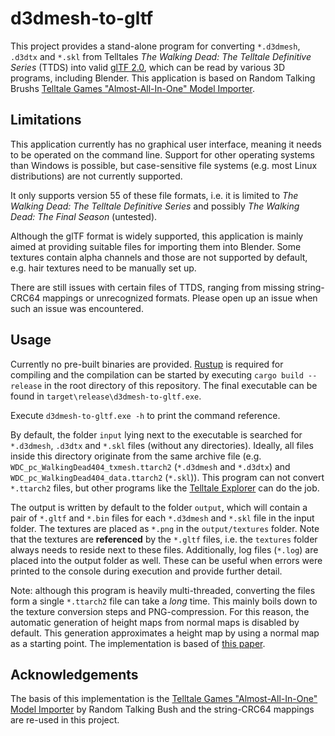 # d3dmesh-to-gltf

This project provides a stand-alone program for converting `*.d3dmesh`, `.d3dtx` and `*.skl` from Telltales *The Walking Dead: The Telltale Definitive Series* (TTDS) into valid [glTF 2.0](https://github.com/KhronosGroup/glTF), which can be read by various 3D programs, including Blender.
This application is based on Random Talking Brushs [Telltale Games "Almost-All-In-One" Model Importer](https://forum.xentax.com/viewtopic.php?f=16&t=11687&sid=6f8042ba574b8db30c500fe4520a66fc).

## Limitations

This application currently has no graphical user interface, meaning it needs to be operated on the command line.
Support for other operating systems than Windows is possible, but case-sensitive file systems (e.g. most Linux distributions) are not currently supported.

It only supports version 55 of these file formats, i.e. it is limited to *The Walking Dead: The Telltale Definitive Series* and possibly *The Walking Dead: The Final Season* (untested).

Although the glTF format is widely supported, this application is mainly aimed at providing suitable files for importing them into Blender.
Some textures contain alpha channels and those are not supported by default, e.g. hair textures need to be manually set up.

There are still issues with certain files of TTDS, ranging from missing string-CRC64 mappings or unrecognized formats.
Please open up an issue when such an issue was encountered.

## Usage

Currently no pre-built binaries are provided.
[Rustup](https://www.rust-lang.org/tools/install) is required for compiling and the compilation can be started by executing `cargo build --release` in the root directory of this repository.
The final executable can be found in `target\release\d3dmesh-to-gltf.exe`.

Execute `d3dmesh-to-gltf.exe -h` to print the command reference.

By default, the folder `input` lying next to the executable is searched for `*.d3dmesh`, `.d3dtx` and `*.skl` files (without any directories).
Ideally, all files inside this directory originate from the same archive file (e.g. `WDC_pc_WalkingDead404_txmesh.ttarch2` (`*.d3dmesh` and `*.d3dtx`) and `WDC_pc_WalkingDead404_data.ttarch2` (`*.skl`)).
This program can not convert `*.ttarch2` files, but other programs like the [Telltale Explorer](https://quickandeasysoftware.net/software/telltale-explorer) can do the job.

The output is written by default to the folder `output`, which will contain a pair of `*.gltf` and `*.bin` files for each `*.d3dmesh` and `*.skl` file in the input folder.
The textures are placed as `*.png` in the `output/textures` folder.
Note that the textures are **referenced** by the `*.gltf` files, i.e. the `textures` folder always needs to reside next to these files.
Additionally, log files (`*.log`) are placed into the output folder as well.
These can be useful when errors were printed to the console during execution and provide further detail.

Note: although this program is heavily multi-threaded, converting the files form a single `*.ttarch2` file can take a *long* time.
This mainly boils down to the texture conversion steps and PNG-compression.
For this reason, the automatic generation of height maps from normal maps is disabled by default.
This generation approximates a height map by using a normal map as a starting point.
The implementation is based of [this paper](https://doi.org/10.1145/2037826.2037839).

## Acknowledgements

The basis of this implementation is the [Telltale Games "Almost-All-In-One" Model Importer](https://forum.xentax.com/viewtopic.php?f=16&t=11687&sid=6f8042ba574b8db30c500fe4520a66fc) by Random Talking Bush and the string-CRC64 mappings are re-used in this project.
